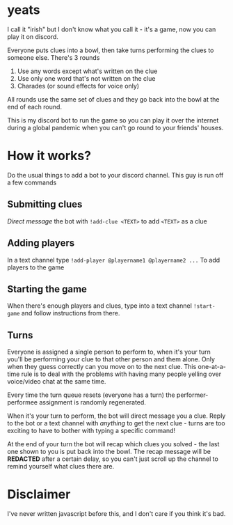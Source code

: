 # yeats
I call it "irish" but I don't know what you call it - it's a game, now you can play it on discord.

Everyone puts clues into a bowl, then take turns performing the clues to someone else. There's 3 rounds
 
 1) Use any words except what's written on the clue
 2) Use only one word that's not written on the clue
 3) Charades (or sound effects for voice only)
 
All rounds use the same set of clues and they go back into the bowl at the end of each round.

This is my discord bot to run the game so you can play it over the internet during a global pandemic when you can't go round to your friends' houses.

# How it works?
Do the usual things to add a bot to your discord channel. This guy is run off a few commands

## Submitting clues
*Direct message* the bot with
`!add-clue <TEXT>` 
to add `<TEXT>` as a clue

## Adding players
In a text channel type
`!add-player @playername1 @playername2 ...`
To add players to the game

## Starting the game
When there's enough players and clues, type into a text channel
`!start-game`
and follow instructions from there.

## Turns
Everyone is assigned a single person to perform to, when it's your turn you'll be performing your clue to that other person and them alone. Only when they guess correctly can you move on to the next clue. This one-at-a-time rule is to deal with the problems with having many people yelling over voice/video chat at the same time.

Every time the turn queue resets (everyone has a turn) the performer-performee assignment is randomly regenerated.

When it's your turn to perform, the bot will direct message you a clue. Reply to the bot or a text channel with *anything* to get the next clue - turns are too exciting to have to bother with typing a specific command!

At the end of your turn the bot will recap which clues you solved - the last one shown to you is put back into the bowl. The recap message will be **REDACTED** after a certain delay, so you can't just scroll up the channel to remind yourself what clues there are.

# Disclaimer
I've never written javascript before this, and I don't care if you think it's bad.
